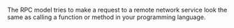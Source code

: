 The RPC model tries to make a request to a remote network service look the same as calling a function or method in your programming language.
